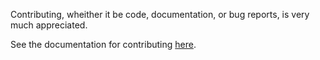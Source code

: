 Contributing, wheither it be code, documentation, or bug reports, is very much appreciated.

See the documentation for contributing [here](https://z-soar.readthedocs.io/en/latest/contributing.html).
